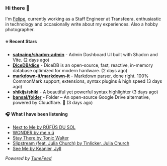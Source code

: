 ### Hi there 👋

I'm [Felipe](https://felipevm.com), currently working as a Staff Engineer at Transfeera, enthusiastic in technology and occasionally write about my experiences. Also a hobby photographer.

#### ⭐ Recent Stars
- **[satnaing/shadcn-admin](https://github.com/satnaing/shadcn-admin)** - Admin Dashboard UI built with Shadcn and Vite. (2 days ago)
- **[DiceDB/dice](https://github.com/DiceDB/dice)** - DiceDB is an open-source, fast, reactive, in-memory database optimized for modern hardware. (2 days ago)
- **[markdown-it/markdown-it](https://github.com/markdown-it/markdown-it)** - Markdown parser, done right. 100% CommonMark support, extensions, syntax plugins &amp; high speed (3 days ago)
- **[shikijs/shiki](https://github.com/shikijs/shiki)** - A beautiful yet powerful syntax highlighter (3 days ago)
- **[bansal/folder](https://github.com/bansal/folder)** - Folder – An open-source Google Drive alternative, powered by Cloudflare. 🚀 (3 days ago)

#### 🎧 What I have been listening
- [Next to Me by RÜFÜS DU SOL](https://open.spotify.com/track/0sDL6c7BZGffS71ICuJqF4)
- [WONDER by me n ü](https://open.spotify.com/track/5rEdvcGN1LKDAufgdw2K6s)
- [Stay There by Tonic Walter](https://open.spotify.com/track/7t9PLlf9nI2Xo8WRrfcItk)
- [Slipstream (feat. Julia Church) by Tinlicker, Julia Church](https://open.spotify.com/track/64krw31lp3jUOuZHvGtgkB)
- [See Me by Keanler, Jyll](https://open.spotify.com/track/00Aadz2JtbpEilrOUWsrVt)

_Powered by [TuneFeed](https://tunefeed.app?ref=github.com)_
